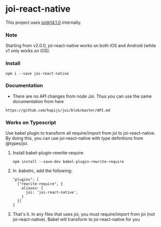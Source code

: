 # joi-react-native
This project uses joi@14.1.0 internally.

### Note
Starting from v2.0.0, joi-react-native works on both iOS and Android (while v1 only works on iOS).

### Install
```
npm i --save joi-react-native
```

### Documentation
- There are no API changes from node Joi. Thus you can use the same documentation from here 
```
https://github.com/hapijs/joi/blob/master/API.md
```

### Works on Typescript 
Use babel plugin to transform all require/import from joi to joi-react-native. By doing this, you can use joi-react-native with type definitions from @types/joi.

1. Install babel-plugin-rewrite-require
    ```
    npm install --save-dev babel-plugin-rewrite-require
    ```
2. In .babelrc, add the following:
    ```
    "plugins": [
      ["rewrite-require", {
        aliases: {
          joi: 'joi-react-native',
        }
      }]
    ]
    ```
3. That's it. In any files that uses joi, you must require/import from joi (not joi-react-native). Babel will transform to joi-react-native for you
